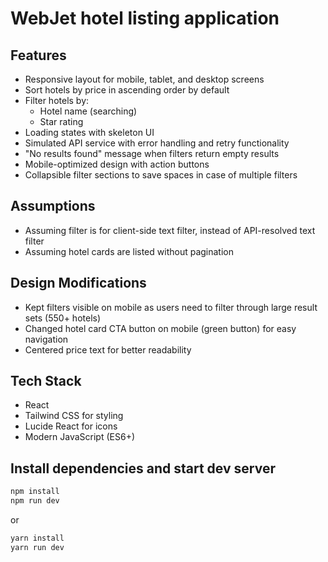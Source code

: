 # WebJet hotel listing application

## Features
- Responsive layout for mobile, tablet, and desktop screens
- Sort hotels by price in ascending order by default
- Filter hotels by:
  - Hotel name (searching)
  - Star rating 
- Loading states with skeleton UI
- Simulated API service with error handling and retry functionality
- "No results found" message when filters return empty results
- Mobile-optimized design with action buttons
- Collapsible filter sections to save spaces in case of multiple filters

## Assumptions
- Assuming filter is for client-side text filter, instead of API-resolved text filter
- Assuming hotel cards are listed without pagination

## Design Modifications
- Kept filters visible on mobile as users need to filter through large result sets (550+ hotels)
- Changed hotel card CTA button on mobile (green button) for easy navigation
- Centered price text for better readability

## Tech Stack
- React 
- Tailwind CSS for styling
- Lucide React for icons
- Modern JavaScript (ES6+)

## Install dependencies and start dev server
```bash
npm install
npm run dev
```
or
```bash
yarn install
yarn run dev
```
